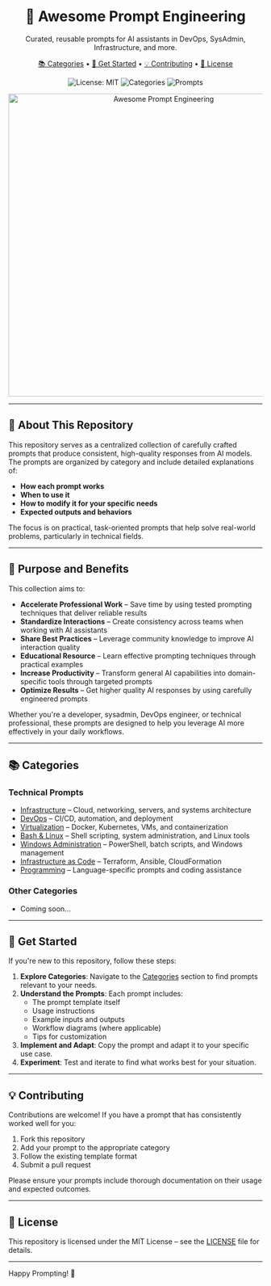 <h1 align="center">🎯 Awesome Prompt Engineering</h1>
<p align="center">
  Curated, reusable prompts for AI assistants in DevOps, SysAdmin, Infrastructure, and more.
</p>

<p align="center">
  <a href="#categories">📚 Categories</a> • 
  <a href="#get-started">🚀 Get Started</a> • 
  <a href="#contributing">💡 Contributing</a> • 
  <a href="#license">📃 License</a>
</p>

<p align="center">
  <img src="https://img.shields.io/badge/License-MIT-yellow.svg" alt="License: MIT">
  <img src="https://img.shields.io/badge/Categories-10%2B-blue" alt="Categories">
  <img src="https://img.shields.io/badge/Prompts-50%2B-green" alt="Prompts">
</p>
<p align="center">
  <img src="https://raw.githubusercontent.com/awesome-prompt-engineering/awesome-prompt-engineering/main/assets/prompt-engineering.png" alt="Awesome Prompt Engineering" width="600">
</p>

---

## 🌟 About This Repository

This repository serves as a centralized collection of carefully crafted prompts that produce consistent, high-quality responses from AI models. The prompts are organized by category and include detailed explanations of:

- **How each prompt works**
- **When to use it**
- **How to modify it for your specific needs**
- **Expected outputs and behaviors**

The focus is on practical, task-oriented prompts that help solve real-world problems, particularly in technical fields.

---

## 🎯 Purpose and Benefits

This collection aims to:

- **Accelerate Professional Work** – Save time by using tested prompting techniques that deliver reliable results
- **Standardize Interactions** – Create consistency across teams when working with AI assistants
- **Share Best Practices** – Leverage community knowledge to improve AI interaction quality
- **Educational Resource** – Learn effective prompting techniques through practical examples
- **Increase Productivity** – Transform general AI capabilities into domain-specific tools through targeted prompts
- **Optimize Results** – Get higher quality AI responses by using carefully engineered prompts

Whether you're a developer, sysadmin, DevOps engineer, or technical professional, these prompts are designed to help you leverage AI more effectively in your daily workflows.

---

## 📚 Categories

### Technical Prompts

- [Infrastructure](./tech/infrastructure/README.md) – Cloud, networking, servers, and systems architecture
- [DevOps](./tech/devops/README.md) – CI/CD, automation, and deployment
- [Virtualization](./tech/virtualization/README.md) – Docker, Kubernetes, VMs, and containerization
- [Bash & Linux](./tech/bash-linux/README.md) – Shell scripting, system administration, and Linux tools
- [Windows Administration](./tech/windows/README.md) – PowerShell, batch scripts, and Windows management
- [Infrastructure as Code](./tech/iac/README.md) – Terraform, Ansible, CloudFormation
- [Programming](./tech/programming/README.md) – Language-specific prompts and coding assistance

### Other Categories

- Coming soon...

---

## 🚀 Get Started

If you're new to this repository, follow these steps:

1. **Explore Categories**: Navigate to the [Categories](#categories) section to find prompts relevant to your needs.
2. **Understand the Prompts**: Each prompt includes:
   - The prompt template itself
   - Usage instructions
   - Example inputs and outputs
   - Workflow diagrams (where applicable)
   - Tips for customization
3. **Implement and Adapt**: Copy the prompt and adapt it to your specific use case.
4. **Experiment**: Test and iterate to find what works best for your situation.

---

## 💡 Contributing

Contributions are welcome! If you have a prompt that has consistently worked well for you:

1. Fork this repository
2. Add your prompt to the appropriate category
3. Follow the existing template format
4. Submit a pull request

Please ensure your prompts include thorough documentation on their usage and expected outcomes.

---

## 📃 License

This repository is licensed under the MIT License – see the [LICENSE](./LICENSE) file for details.

---

Happy Prompting! 🚀
